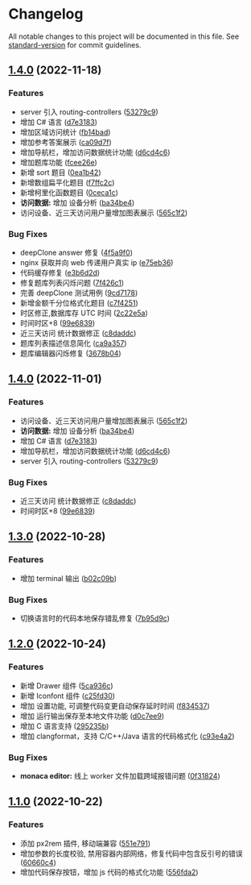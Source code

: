 # Changelog

All notable changes to this project will be documented in this file. See [standard-version](https://github.com/conventional-changelog/standard-version) for commit guidelines.

## [1.4.0](https://github.com/xjq7/runcode/compare/v1.3.0...v1.4.0) (2022-11-18)


### Features

* server 引入 routing-controllers ([53279c9](https://github.com/xjq7/runcode/commit/53279c96ea09da8c5bab9bdd1a883bfbec7a0397))
* 增加 C# 语言 ([d7e3183](https://github.com/xjq7/runcode/commit/d7e3183555c6a8f9c17ebccc123d973ad56d11ae))
* 增加区域访问统计 ([fb14bad](https://github.com/xjq7/runcode/commit/fb14bad822fc44339b6a9395bdfa8b4a76026400))
* 增加参考答案展示 ([ca09d7f](https://github.com/xjq7/runcode/commit/ca09d7f99e87ebb74d0389fca5dd7eea641a3658))
* 增加导航栏，增加访问数据统计功能 ([d6cd4c6](https://github.com/xjq7/runcode/commit/d6cd4c67863bf9465895750ed84459cab5725c6f))
* 增加题库功能 ([fcee26e](https://github.com/xjq7/runcode/commit/fcee26ec2731ef5534ae7109accba57bc03d4d10))
* 新增 sort 题目 ([0ea1b42](https://github.com/xjq7/runcode/commit/0ea1b4270768534a16495a057e7c3f700a4601ac))
* 新增数组扁平化题目 ([f7ffc2c](https://github.com/xjq7/runcode/commit/f7ffc2cbb5fe6f9ec1178d01577b55309dd888d4))
* 新增柯里化函数题目 ([0ceca1c](https://github.com/xjq7/runcode/commit/0ceca1c8d6fc9aa8d71ce973040f2b23c4f8bfa8))
* **访问数据:** 增加 设备分析 ([ba34be4](https://github.com/xjq7/runcode/commit/ba34be42e90a349fe200d11f4385f2391d896f54))
* 访问设备、近三天访问用户量增加图表展示 ([565c1f2](https://github.com/xjq7/runcode/commit/565c1f218ad94bf4816077aefeb97b52fb9886bf))


### Bug Fixes

* deepClone answer 修复 ([4f5a9f0](https://github.com/xjq7/runcode/commit/4f5a9f0fcb10d98e0f052c25d4cbac208e21a5e8))
* nginx 获取并向 web 传递用户真实 ip ([e75eb36](https://github.com/xjq7/runcode/commit/e75eb36e9a80765f89b9ece3b07944d007dc3c9f))
* 代码缓存修复 ([e3b6d2d](https://github.com/xjq7/runcode/commit/e3b6d2d542832e46bd7c2f0a7d9d5267fa2c1e37))
* 修复题库列表闪烁问题 ([7f426c1](https://github.com/xjq7/runcode/commit/7f426c1e2379792d74e37ff4abd7116e1f2788b0))
* 完善 deepClone 测试用例 ([9cd7178](https://github.com/xjq7/runcode/commit/9cd7178d9e1599cef98c4ce333a002e9855b549c))
* 新增金额千分位格式化题目 ([c7f4251](https://github.com/xjq7/runcode/commit/c7f42514e23f2a98a6cc6ff52b2824d5c90f41d9))
* 时区修正,数据库存 UTC 时间 ([2c22e5a](https://github.com/xjq7/runcode/commit/2c22e5aa921c964a23f60331b6d8eb148e72c1ab))
* 时间时区+8 ([99e6839](https://github.com/xjq7/runcode/commit/99e6839e0999f84b530185a3ee2200addad6c454))
* 近三天访问 统计数据修正 ([c8daddc](https://github.com/xjq7/runcode/commit/c8daddc77a3fd6bd6f6af64cbd92abf9df0d914b))
* 题库列表描述信息简化 ([ca9a357](https://github.com/xjq7/runcode/commit/ca9a357ca617a45bc2ad85159ab3abfdf3b6b1b5))
* 题库编辑器闪烁修复 ([3678b04](https://github.com/xjq7/runcode/commit/3678b0408ee7fbbfcf92a201f56432a548565784))

## [1.4.0](https://github.com/xjq7/runcode/compare/v1.3.0...v1.4.0) (2022-11-01)

### Features

- 访问设备、近三天访问用户量增加图表展示 ([565c1f2](https://github.com/xjq7/runcode/commit/565c1f218ad94bf4816077aefeb97b52fb9886bf))
- **访问数据:** 增加 设备分析 ([ba34be4](https://github.com/xjq7/runcode/commit/ba34be42e90a349fe200d11f4385f2391d896f54))
- 增加 C# 语言 ([d7e3183](https://github.com/xjq7/runcode/commit/d7e3183555c6a8f9c17ebccc123d973ad56d11ae))
- 增加导航栏，增加访问数据统计功能 ([d6cd4c6](https://github.com/xjq7/runcode/commit/d6cd4c67863bf9465895750ed84459cab5725c6f))
- server 引入 routing-controllers ([53279c9](https://github.com/xjq7/runcode/commit/53279c96ea09da8c5bab9bdd1a883bfbec7a0397))

### Bug Fixes

- 近三天访问 统计数据修正 ([c8daddc](https://github.com/xjq7/runcode/commit/c8daddc77a3fd6bd6f6af64cbd92abf9df0d914b))
- 时间时区+8 ([99e6839](https://github.com/xjq7/runcode/commit/99e6839e0999f84b530185a3ee2200addad6c454))

## [1.3.0](https://github.com/xjq7/runcode/compare/v1.2.0...v1.3.0) (2022-10-28)

### Features

- 增加 terminal 输出 ([b02c09b](https://github.com/xjq7/runcode/commit/b02c09be18a7b7e6469c8f320d185c10a9537f72))

### Bug Fixes

- 切换语言时的代码本地保存错乱修复 ([7b95d9c](https://github.com/xjq7/runcode/commit/7b95d9cf81b890ea067e6ee400a34a2aba1aaaa8))

## [1.2.0](https://github.com/xjq7/runcode/compare/v1.1.0...v1.2.0) (2022-10-24)

### Features

- 新增 Drawer 组件 ([5ca936c](https://github.com/xjq7/runcode/commit/5ca936c9886464c511b456e34cebebdb8fb32f27))
- 新增 Iconfont 组件 ([c25fd30](https://github.com/xjq7/runcode/commit/c25fd305bdee66e9d47cbfcf15b3b5c3ed080a29))
- 增加 设置功能, 可调整代码变更自动保存延时时间 ([f834537](https://github.com/xjq7/runcode/commit/f83453769248ecbfd27c8792646a3f31dc1e95b8))
- 增加 运行输出保存至本地文件功能 ([d0c7ee9](https://github.com/xjq7/runcode/commit/d0c7ee9ff081f82de570f160137d52ad3f0b82fb))
- 增加 C 语言支持 ([295235b](https://github.com/xjq7/runcode/commit/295235bef4387106b602b7e39168ef0901181734))
- 增加 clangformat，支持 C/C++/Java 语言的代码格式化 ([c93e4a2](https://github.com/xjq7/runcode/commit/c93e4a2a66586fc84e4ce5f7dc7b5a660a44c49d))

### Bug Fixes

- **monaca editor:** 线上 worker 文件加载跨域报错问题 ([0f31824](https://github.com/xjq7/runcode/commit/0f318247ced9e78c71338f2698234bbe0ddcb1e0))

## [1.1.0](https://github.com/xjq7/runcode/compare/v1.0.1...v1.1.0) (2022-10-22)

### Features

- 添加 px2rem 插件, 移动端兼容 ([551e791](https://github.com/xjq7/runcode/commit/551e79115059b1f68daeacdab0c8a641ee5cf63c))
- 增加参数的长度校验, 禁用容器内部网络，修复代码中包含反引号的错误 ([60660c4](https://github.com/xjq7/runcode/commit/60660c432e635e1f2fd5855764da78b9384ba0ec))
- 增加代码保存按钮，增加 js 代码的格式化功能 ([556fda2](https://github.com/xjq7/runcode/commit/556fda27e4b9fecfac68f3754031da4cdbc13976))
